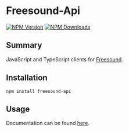 
# Freesound-Api

[![NPM Version](https://img.shields.io/npm/v/freesound-api)](https://www.npmjs.com/package/freesound-api) [![NPM Downloads](https://img.shields.io/npm/d18m/freesound-api)](https://www.npmjs.com/package/freesound-api)

## Summary

JavaScript and TypeScript clients for [Freesound](https://freesound.org/).

## Installation

    npm install freesound-api

## Usage

Documentation can be found [here](https://github.com/jzills/freesound-api/blob/main/lib/src/README.md).

